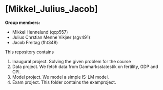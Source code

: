 # \[Mikkel_Julius_Jacob\]

**Group members:**
- Mikkel Hennelund (qcp557)
- Julius Chrstian Menne Vikjær (sgv491)
- Jacob Freitag (fht348)

This repository contains  
1. Inaugural project. Solving the given problem for the course
2. Data project. We fetch data from Danmarksstatestik on fertility, GDP and CPI. 
3. Model project. We model  a simple IS-LM model.
4. Exam project. This folder contains the examproject.
